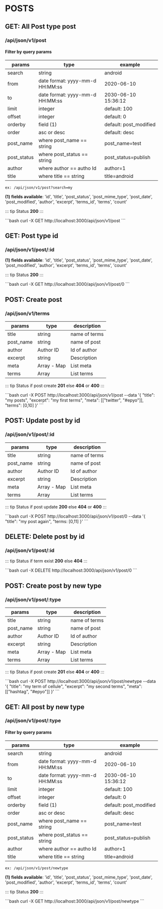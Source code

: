 <Block>

# POSTS

</Block>


<Block>

## GET: All Post type post

### /api/json/v1/post

#### Filter by query params

| params    | type                               | example                  |
| ------    | -----                              |------                    |
| search    | string                             | android                  |
| from      | date format: yyyy-mm-d HH:MM:ss    | 2020-06-10               |
| to        | date format: yyyy-mm-d HH:MM:ss    | 2030-06-10 15:36:12      |
| limit     | integer                            | default: 100             |
| offset    | integer                            | default: 0               |
| orderby   | field (1)                          | default: post_modified   |
| order     | asc or desc                        | default: desc            |
| post_name | where post_name == string          | post_name=test           |
| post_status | where post_status == string      | post_status=publish      |
| author    | where author == autho Id           | author=1                 |
| title     | where title == string              | title=android            |

```tip example
ex: /api/json/v1/post?search=my
```

**(1) fields available**: 'id', 'title', 'post_status', 'post_mime_type', 'post_date', 'post_modified', 'author', 'excerpt', 'terms_id', 'terms', 'count'


::: tip Status
__200__
:::

<Example>
<CURL>
```bash
    curl -X GET http://localhost:3000/api/json/v1/post
```
</CURL>
</Example>

</Block>



<Block>

## GET: Post type id

### /api/json/v1/post/:id

**(1) fields available**: 'id', 'title', 'post_status', 'post_mime_type', 'post_date', 'post_modified', 'author', 'excerpt', 'terms_id', 'terms', 'count'


::: tip Status
__200__
:::

<Example>
<CURL>
```bash
    curl -X GET http://localhost:3000/api/json/v1/post/0
```
</CURL>
</Example>

</Block>

<Block>

## POST: Create post

### /api/json/v1/terms

| params                 | type                       | description                         |
|----------------------- | -------------------------- | ----------------------------------- |
| title                  | string                     | name of terms                       |
| post_name              | string                     | name of post                        |
| author                 | Author ID                  | Id of author                        |
| excerpt                | string                     | Description                         |
| meta                   | Array - Map                | List meta                           |
| terms                  | Array                      | List terms                          |


::: tip Status
if post create __201__ else __404__ or __400__
:::

<Example>
<CURL>
```bash
    curl -X POST http://localhost:3000/api/json/v1/post
    --data '{
    "title": "my posts",
    "excerpt": "my first terms",
    "meta": [["twitter", "#epyo"]],
    "terms": [0,10]
    }'
```
</CURL>
</Example>

</Block>

<Block>

## POST: Update post by id

### /api/json/v1/post/:id

| params                 | type                       | description                         |
|----------------------- | -------------------------- | ----------------------------------- |
| title                  | string                     | name of terms                       |
| post_name              | string                     | name of post                        |
| author                 | Author ID                  | Id of author                        |
| excerpt                | string                     | Description                         |
| meta                   | Array - Map                | List meta                           |
| terms                  | Array                      | List terms                          |


::: tip Status
if post update __200__ else __404__ or __400__
:::

<Example>
<CURL>
```bash
    curl -X POST http://localhost:3000/api/json/v1/post/0
    --data '{
    "title": "my post again",
    "terms: [0,11]
    }'
```
</CURL>
</Example>

</Block>


<Block>

## DELETE: Delete post by id

### /api/json/v1/post/:id


::: tip Status
if term exist __200__ else __404__
:::

<Example>
<CURL>
```bash
    curl -X DELETE http://localhost:3000/api/json/v1/post/0
```
</CURL>
</Example>

</Block>


<Block>

## POST: Create post by new type

### /api/json/v1/psot/:type

| params                 | type                       | description                         |
|----------------------- | -------------------------- | ----------------------------------- |
| title                  | string                     | name of terms                       |
| post_name              | string                     | name of post                        |
| author                 | Author ID                  | Id of author                        |
| excerpt                | string                     | Description                         |
| meta                   | Array - Map                | List meta                           |
| terms                  | Array                      | List terms                          |


::: tip Status
if post create __201__ else __404__ or __400__
:::

<Example>
<CURL>
```bash
    curl -X POST http://localhost:3000/api/json/v1/post/newtype
    --data '{
    "title": "my term of cellule",
    "excerpt": "my second terms",
    "meta": [["hashtag", "#epyo"]]
    }'
```
</CURL>
</Example>

</Block>

<Block>

## GET: All post by new type

### /api/json/v1/post/:type

#### Filter by query params

| params    | type                               | example                  |
| ------    | -----                              |------                    |
| search    | string                             | android                  |
| from      | date format: yyyy-mm-d HH:MM:ss    | 2020-06-10               |
| to        | date format: yyyy-mm-d HH:MM:ss    | 2030-06-10 15:36:12      |
| limit     | integer                            | default: 100             |
| offset    | integer                            | default: 0               |
| orderby   | field (1)                          | default: post_modified   |
| order     | asc or desc                        | default: desc            |
| post_name | where post_name == string          | post_name=test           |
| post_status | where post_status == string      | post_status=publish      |
| author    | where author == autho Id           | author=1                 |
| title     | where title == string              | title=android            |

```tip example
ex: /api/json/v1/post/newtype
```

**(1) fields available**: 'id', 'title', 'post_status', 'post_mime_type', 'post_date', 'post_modified', 'author', 'excerpt', 'terms_id', 'terms', 'count'


::: tip Status
__200__
:::

<Example>
<CURL>
```bash
    curl -X GET http://localhost:3000/api/json/v1/post/newtype
```
</CURL>
</Example>

</Block>